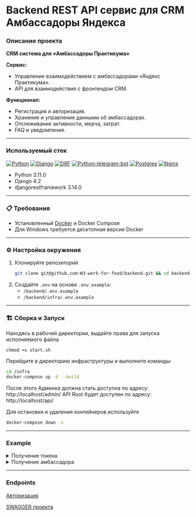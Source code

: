 
# Backend REST API сервис для CRM Амбассадоры Яндекса 

### Описание проекта

**CRM система для «Амбассадоры Практикума»**

**Сервис:**

* Управление взаимодействием с амбассадорами «Яндекс Практикума».
* API для взаимодействия с фронтендом CRM.

**Функционал:**

* Регистрация и авторизация.
* Хранение и управление данными об амбассадорах.
* Отслеживание активности, мерча, затрат.
* FAQ и уведомления.
 - - - - - - - - - - - - - - - - - - - - - - - -

### Используемый стек

[![Python][Python-badge]][Python-url]
[![Django][Django-badge]][Django-url]
[![DRF][DRF-badge]][DRF-url]
[![Python-telegram-bot][Python-telegram-bot-badge]][Python-telegram-bot-url]
[![Postgres][Postgres-badge]][Postgres-url]
[![Nginx][Nginx-badge]][Nginx-url]

* Python 3.11.0
* Django 4.2
* djangorestframework 3.14.0
 - - - - - - - - - - - - - - - - - - - - - - - -

### 📋 Требования

- Установленный [Docker](https://www.docker.com/products/docker-desktop) и Docker Compose
- Для Windows требуется десктопная версия Docker
- - - - - - - - - - - - - - - - - - - - - - - -

### ⚙️ Настройка окружения

1. Клонируйте репозиторий
   ```bash
   git clone git@github.com:W3-work-for-food/backend.git && cd backend
   ```
2. Создайте `.env` на основе `.env.example`:
    - `/backend/.env.example`
    - `/backend/infra/.env.example`
- - - - - - - - - - - - - - - - - - - - - - - -

### 🏗 Сборка и Запуск

Находясь в рабочей директории, выдайте права для запуска исполняемого файла

```shell
chmod +x start.sh
```

Перейдите в директорию инфраструктуры и выполните команды:

```bash
cd /infra
docker-compose up -d --build
```

После этого Админка должна стать доступна по адресу: http://localhost/admin/
API Root будет доступен по адресу: http://localhost/api/


Для остановки и удаления контейнеров используйте

```bash
docker-compose down -v
```
- - - - - - - - - - - - - - - - - - - - - - - -

### Example

<details><summary>Получение токена</summary>
<br>

 #### Request. Method POST

```json
{
  "email": "manager@ya.ru",
  "password": "password"
}
```

 #### Response

```json
{
  "token": "08e03bd172b69231e0af7234708fe1ff7546d0be"
}
```
</details>

<details><summary>Получение амбассадора</summary>
<br>

 #### Request. Method GET

```djangourlpath

http://localhost:8000/api/v1/ambassadors/{id}/

```

 #### Response

```json
{
  "id": 1,
  "pub_date": "2024-03-10T21:27:14.055Z",
  "telegram": "@Joja_777",
  "name": "Jon Snow",
  "profile": {
    "id": 1,
    "email": "iceman@example.com",
    "gender": "male",
    "job": "string",
    "clothing_size": "extra_small",
    "foot_size": 45,
    "blog_link": "https://game-of-thrones.cn/joja_777",
    "additional": "string",
    "education": "string",
    "education_path": "string",
    "education_goal": "string",
    "phone": "+7 999 666 77 77"
  },
  "address": {
    "id": 1,
    "country": "США",
    "region": "Калифорния",
    "city": "Комптон",
    "address": "707 Восток-Кокоа-стрит",
    "postal_code": 214748
  },
  "promocodes": [
    {
      "id": 1,
      "promocode": "RHGH6789J",
      "is_active": true
    }
  ],
  "comment": "",
  "guide_status": true,
  "status": "active"
}
```

</details>

---
### Endpoints

[Авторизация](http://localhost:8000/login/)

[SWAGGER проекта](http://localhost:8000/api/docs/)



[Python-url]: https://www.python.org/

[Python-badge]: https://img.shields.io/badge/Python-376f9f?style=for-the-badge&logo=python&logoColor=white

[Django-url]: https://github.com/django/django

[Django-badge]: https://img.shields.io/badge/Django-0c4b33?style=for-the-badge&logo=django&logoColor=white

[DRF-url]: https://github.com/encode/django-rest-framework

[DRF-badge]: https://img.shields.io/badge/DRF-a30000?style=for-the-badge

[Python-telegram-bot-url]: https://github.com/python-telegram-bot/python-telegram-bot

[Python-telegram-bot-badge]: https://img.shields.io/badge/python--telegram--bot-4b8bbe?style=for-the-badge

[Postgres-url]: https://www.postgresql.org/

[Postgres-badge]: https://img.shields.io/badge/postgres-306189?style=for-the-badge&logo=postgresql&logoColor=white

[Nginx-url]: https://nginx.org

[Nginx-badge]: https://img.shields.io/badge/nginx-009900?style=for-the-badge&logo=nginx&logoColor=white
